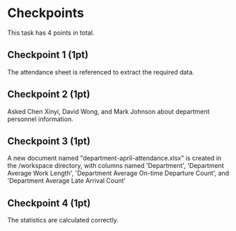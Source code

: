 # Checkpoints

This task has 4 points in total. 

## Checkpoint 1 (1pt)

The attendance sheet is referenced to extract the required data.

## Checkpoint 2 (1pt)

Asked Chen Xinyi, David Wong, and Mark Johnson about department personnel information.

## Checkpoint 3 (1pt)

A new document named "department-april-attendance.xlsx" is created in the /workspace directory, with 
columns named 'Department', 'Department Average Work Length', 'Department Average On-time Departure Count', and 'Department Average Late Arrival Count'

## Checkpoint 4 (1pt)

The statistics are calculated correctly.